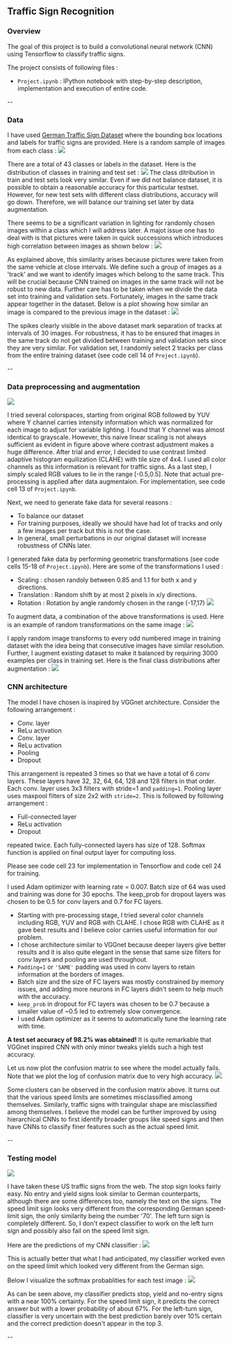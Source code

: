 ## Traffic Sign Recognition 

### Overview

The goal of this project is to build a convolutional neural network (CNN) using Tensorflow to classify traffic signs. 

The project consists of following files : 

* `Project.ipynb` : IPython notebook with step-by-step description, implementation and execution of entire code. 

--

### Data
I have used [German Traffic Sign Dataset](http://benchmark.ini.rub.de/?section=gtsrb&subsection=dataset) where the bounding box locations and labels for  traffic signs are provided. Here is a random sample of images from each class : 
![](sample_images/data.png)

There are a total of 43 classes or labels in the dataset. Here is the distribution of classes in training and test set : 
![](sample_images/classes.png)
The class ditribution in train and test sets look very similar. Even if we did not balance dataset, it is possible to obtain a reasonable accuracy for this particular testset. However, for new test sets with different class distributions, accuracy will go down. Therefore, we will balance our training set later by data augmentation. 

There seems to be a significant variation in lighting for randomly chosen images within a class which I will address later. A majot issue one has to deal with is that pictures were taken in quick successions which introduces high correlation between images as shown below : 
![](sample_images/data_correlated.png)

As explained above, this similarity arises because pictures were taken from the same vehicle at close intervals. We define such a group of images as a 'track' and we want to identify images which belong to the same track. This will be crucial because CNN trained on images in the same track will not be robust to new data. Further care has to be taken when we divide the data set into training and validation sets. Fortunately, images in the same track appear together in the dataset. Below is a plot showing how similar an image is compared to the previous image in the dataset :
![](sample_images/similarity.png) 

The spikes clearly visible in the above dataset mark separation of tracks at intervals of 30 images. 
For robustness, it has to be ensured that images in the same track do not get divided between training and validation sets since they are very similar. For validation set, I randomly select 2 tracks per class from the entire training dataset (see code cell 14 of `Project.ipynb`). 

--

### Data preprocessing and augmentation

![](sample_images/preprocess.png)

I tried several colorspaces, starting from original RGB followed by YUV where Y channel carries intensity information which was normalized for each image to adjust for variable lighting. I found that Y channel was almost identical to grayscale. However, this naive linear scaling is not always sufficient as evident in figure above where contrast adjustment makes a huge difference. After trial and error, I decided to use contrast limited adaptive histogram equilization (CLAHE) with tile size of 4x4. I used all color channels as this information is relevant for traffic signs. As a last step, I simply scaled RGB values to lie in the range [-0.5,0.5]. Note that actual pre-processing is applied after data augmentaion. For implementation, see code cell 13 of `Project.ipynb`.

Next, we need to generate fake data for several reasons : 
* To balance our dataset
* For training purposes, ideally we should have had lot of tracks and only a few images per track but this is not the case. 
* In general, small perturbations in our original dataset will increase robustness of CNNs later.

I generated fake data by performing geometric transformations (see code cells 15-18 of `Project.ipynb`). Here are some of the transformations I used :

* Scaling : chosen randoly between 0.85 and 1.1 for both x and y  directions.
* Translation : Random shift by at most 2 pixels in x/y directions.
* Rotation : Rotation by angle randomly chosen in the range (-17,17)
![](sample_images/transform.png)

To augment data, a combination of the above transformations is used. Here is an example of random transformations on the same image :
![](sample_images/transform2.png)

I apply random image transforms to every odd numbered image in training dataset with the idea being that consecutive images have similar resolution. Further, I augment existing dataset to make it balanced by requiring 3000 examples per class in training set. Here is the final class distributions after augmentation :
![](sample_images/augment.png)

### CNN architecture
The model I have chosen is inspired by VGGnet architecture. Consider the following arrangement : 

* Conv. layer  
* ReLu activation
* Conv. layer 
* ReLu activation
* Pooling
* Dropout  

This arrangement is repeated 3 times so that we have a total of 6 conv layers. These layers have 32, 32, 64, 64, 128 and 128 filters in that order. Each conv. layer uses 3x3 filters with stride=1 and `padding=1`. Pooling layer uses maxpool filters of size 2x2 with `stride=2`. 
This is followed by following arrangement : 

* Full-connected layer
* ReLu activation
* Dropout  

repeated twice. Each fully-connected layers has size of 128. Softmax function is applied on final output layer for computing loss. 

Please see code cell 23 for implementation in Tensorflow and code cell 24 for training. 

I used Adam optimizer with learning rate = 0.007. Batch size of 64 was used and training was done for 30 epochs. The keep_prob for dropout layers was chosen to be 0.5 for conv layers and 0.7 for FC layers. 


* Starting with pre-processing stage, I tried several color channels including RGB, YUV and RGB with CLAHE. I chose RGB with CLAHE as it gave best results and I believe color carries useful information for our problem. 
* I chose architecture similar to VGGnet because deeper layers give better results and it is also quite elegant in the sense that same size filters for conv layers and pooling are used throughout. 
* `Padding=1` or `'SAME'` padding was used in conv layers to retain information at the borders of images.
* Batch size and the size of FC layers was mostly constrained by memory issues, and adding more neurons in FC layers didn't seem to help much with the accuracy.
* `keep_prob` in dropout for FC layers was chosen to be 0.7 because a smaller value of ~0.5 led to extremely slow convergence. 
* I used  Adam optimizer as it seems to automatically tune the learning rate with time. 

**A test set accuracy of 98.2% was obtained!** It is quite remarkable that VGGnet inspired CNN with only minor tweaks yields such a high test accuracy. 

Let us now plot the confusion matrix to see where the model actually fails. Note that we plot the log of confusion matrix due to very high accuracy.
![](sample_images/confusion.png)

Some clusters can be observed in the confusion matrix above. It turns out that the various speed limits are sometimes misclassified among themselves. Similarly, traffic signs with traingular shape are misclassified among themselves. I believe the model can be further improved by using hierarchical CNNs to first identify broader groups like speed signs and then have CNNs to classify finer features such as the actual speed limit. 

--

### Testing model
![](sample_images/test.png)

I have taken these US traffic signs from the web. The stop sign looks fairly easy. No entry and yield signs look similar to German counterparts, although there are some differences too, namely the text on the signs. The speed limit sign looks very different from the corresponding German speed-limit sign, the only similarity being the number '70'. The left turn sign is completely different. So, I don't expect classifier to work on the left turn sign and possibly also fail on the speed limit sign.  

Here are the predictions of my CNN classifier :
![](sample_images/predict.png)

This is actually better that what I had anticipated, my classifier worked even on the speed limit which looked very different from the German sign.

Below I visualize the softmax probablities for each test image :
![](sample_images/probability.png)

As can be seen above, my classifier predicts stop, yield and no-entry signs with a near 100% certainty. For the speed limit sign, it predicts the correct answer but with a lower probability of about 67%. For the left-turn sign, classifier is very uncertain with the best prediction barely over 10% certain and the correct prediction doesn't appear in the top 3.


--
 

